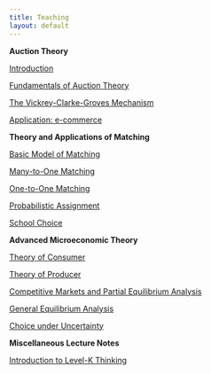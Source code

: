 ```yaml
---
title: Teaching
layout: default
---
```


<strong>Auction Theory </strong>



[Introduction](https://github.com/haihan/haihan.github.io/raw/master/teaching/intromarketdesign/lecture01.pdf)    

[Fundamentals of Auction Theory](https://github.com/haihan/haihan.github.io/blob/master/teaching/intromarketdesign/lecture02.pdf)        

[The Vickrey-Clarke-Groves Mechanism
](https://github.com/haihan/haihan.github.io/blob/master/teaching/intromarketdesign/lecture03.pdf)

[Application: e-commerce
](https://github.com/haihan/haihan.github.io/blob/master/teaching/intromarketdesign/lecture04.pdf)    


<strong>Theory and Applications of Matching </strong>




[Basic Model of Matching](https://github.com/haihan/haihan.github.io/raw/master/teaching/intromatching/matching01.pdf)         

[Many-to-One Matching](https://github.com/haihan/haihan.github.io/raw/master/teaching/intromatching/matching02.pdf)       

[One-to-One Matching](https://github.com/haihan/haihan.github.io/raw/master/teaching/intromatching/matching03.pdf)         

[Probabilistic Assignment](https://github.com/haihan/haihan.github.io/raw/master/teaching/intromatching/matching04.pdf)     

[School Choice](https://github.com/haihan/haihan.github.io/raw/master/teaching/intromatching/matching04.pdf)     



<strong>Advanced Microeconomic Theory </strong>





[Theory of Consumer]("/Teaching/micro/consumer.pdf")  

[Theory of Producer]("/Teaching/micro/consumer.pdf")  

[Competitive Markets and Partial Equilibrium Analysis]("/Teaching/micro/consumer.pdf")  

[General Equilibrium Analysis]("/Teaching/micro/consumer.pdf")  

[Choice under Uncertainty]("/Teaching/micro/consumer.pdf")	     




<strong>Miscellaneous Lecture Notes</strong>



[Introduction to Level-K Thinking](https://github.com/haihan/haihan.github.io/raw/master/teaching/micro/Level_k.pdf)

